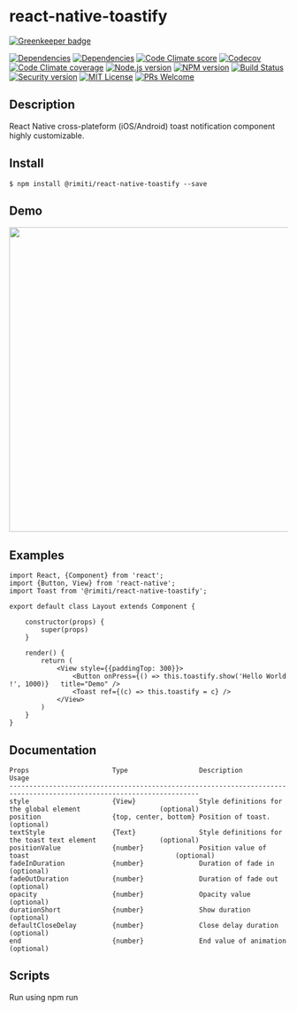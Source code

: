 # react-native-toastify

[![Greenkeeper badge](https://badges.greenkeeper.io/rimiti/react-native-toastify.svg)](https://greenkeeper.io/)

[![Dependencies][prod-dependencies-badge]][prod-dependencies]
[![Dependencies][dev-dependencies-badge]][dev-dependencies]
[![Code Climate score][codeclimate-score-badge]][codeclimate-score]
[![Codecov][codecov-coverage-badge]][codecov-coverage]
[![Code Climate coverage][codeclimate-issues-badge]][codeclimate-issues]
[![Node.js version][nodejs-badge]][nodejs]
[![NPM version][npm-badge]][npm]
[![Build Status][travis-badge]][travis-ci]
[![Security version][security-version-badge]][security-version]
[![MIT License][license-badge]][LICENSE]
[![PRs Welcome][prs-badge]][prs]

## Description

React Native cross-plateform (iOS/Android) toast notification component highly customizable.

## Install

```
$ npm install @rimiti/react-native-toastify --save
```

## Demo

<!-- ![Example](https://github.com/rimiti/react-native-toastify/blob/master/demo/android.gif) -->
<img src="https://github.com/rimiti/react-native-toastify/blob/master/demo/android.gif" height="550">

## Examples

```
import React, {Component} from 'react';
import {Button, View} from 'react-native';
import Toast from '@rimiti/react-native-toastify';

export default class Layout extends Component {

	constructor(props) {
		super(props)
	}

	render() {
		return (
			<View style={{paddingTop: 300}}>
				<Button	onPress={() => this.toastify.show('Hello World !', 1000)}	title="Demo" />
				<Toast ref={(c) => this.toastify = c} />
			</View>
		)
	}
}
```

## Documentation

```
Props                     Type                  Description                                                 Usage
----------------------------------------------------------------------------------------------------------------------
style                     {View}                Style definitions for the global element                    (optional)
position                  {top, center, bottom} Position of toast.                                          (optional)
textStyle                 {Text}                Style definitions for the toast text element                (optional)
positionValue             {number}              Position value of toast                                     (optional)
fadeInDuration            {number}              Duration of fade in                                         (optional)
fadeOutDuration           {number}              Duration of fade out                                        (optional)
opacity                   {number}              Opacity value                                               (optional)
durationShort             {number}              Show duration                                               (optional)
defaultCloseDelay         {number}              Close delay duration                                        (optional)
end                       {number}              End value of animation                                      (optional)

```

## Scripts

Run using npm run <script> command.

    clean - remove coverage data, Jest cache and transpiled files,
    lint - lint source files and tests,
    test - lint, typecheck and run tests with coverage,
    test-only - run tests with coverage,
    test:watch - interactive watch mode to automatically re-run tests,
    build - compile source files,
    build:watch - interactive watch mode, compile sources on change.


## License
MIT © [Dimitri DO BAIRRO](https://github.com/rimiti/react-native-toastify/blob/master/LICENSE)

[prod-dependencies-badge]: https://david-dm.org/rimiti/react-native-toastify/status.svg
[prod-dependencies]: https://david-dm.org/rimiti/react-native-toastify
[dev-dependencies-badge]: https://david-dm.org/rimiti/react-native-toastify/dev-status.svg
[dev-dependencies]: https://david-dm.org/rimiti/react-native-toastify?type=dev
[security-version-badge]: https://nodesecurity.io/orgs/dim-solution/projects/e0282cd3-680f-406a-9fa3-22e94c596073/badge
[security-version]: https://nodesecurity.io/orgs/dim-solution/projects/e0282cd3-680f-406a-9fa3-22e94c596073
[codeclimate-score-badge]: https://api.codeclimate.com/v1/badges/e90f04fc308e5efeabac/maintainability
[codeclimate-score]: https://codeclimate.com/github/rimiti/react-native-toastify/maintainability
[codecov-coverage-badge]: https://codecov.io/gh/rimiti/react-native-toastify/branch/master/graph/badge.svg
[codecov-coverage]: https://codecov.io/gh/rimiti/react-native-toastify
[codeclimate-issues-badge]: https://codeclimate.com/github/rimiti/react-native-toastify/badges/issue_count.svg
[codeclimate-issues]: https://codeclimate.com/github/rimiti/react-native-toastify
[nodejs-badge]: https://img.shields.io/badge/node->=%206.9.0-blue.svg?style=flat-square
[nodejs]: https://nodejs.org/dist/latest-v6.x/docs/api/
[npm-badge]: https://img.shields.io/badge/npm->=%203.10.8-blue.svg?style=flat-square
[npm]: https://docs.npmjs.com/
[travis-badge]: https://travis-ci.org/rimiti/react-native-toastify.svg?branch=master
[travis-ci]: https://travis-ci.org/rimiti/react-native-toastify
[license-badge]: https://img.shields.io/badge/license-MIT-blue.svg?style=flat-square
[license]: https://github.com/rimiti/react-native-toastify/blob/master/LICENSE
[prs-badge]: https://img.shields.io/badge/PRs-welcome-brightgreen.svg?style=flat-square
[prs]: http://makeapullrequest.com
